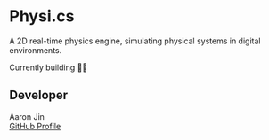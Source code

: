 # Physi.cs

A 2D real-time physics engine, simulating physical systems in digital environments.

Currently building 👷‍♂️

## Developer

Aaron Jin  
[GitHub Profile](https://github.com/aaronkjin)
